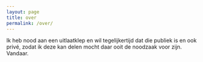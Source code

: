 ```yaml
---
layout: page
title: over
permalink: /over/
---
```


Ik heb nood aan een uitlaatklep en wil tegelijkertijd dat die publiek is en ook privé, zodat ik deze kan delen mocht daar ooit de noodzaak voor zijn. Vandaar.
